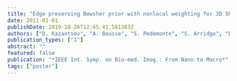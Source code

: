 ```yaml
---
title: "Edge preserving Bowsher prior with nonlocal weighting for 3D SPECT reconstruction"
date: 2011-01-01
publishDate: 2019-10-26T12:45:41.581383Z
authors: ["D. Kazantsev", "A. Bousse", "S. Pedemonte", "S. Arridge", "B. F. Hutton", "S. Ourselin"]
publication_types: ["1"]
abstract: ""
featured: false
publication: "*IEEE Int. Symp. on Bio-med. Imag.: From Nano to Macro*"
tags: ["poster"]
---
```


